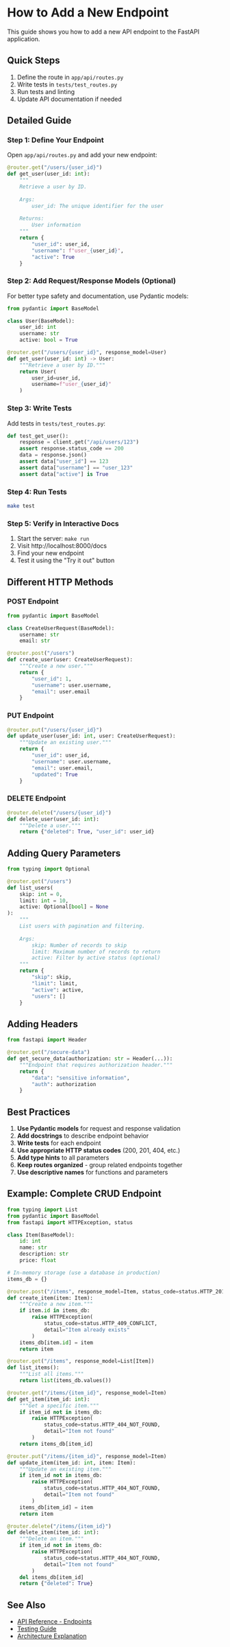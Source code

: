 # How to Add a New Endpoint

This guide shows you how to add a new API endpoint to the FastAPI application.

## Quick Steps

1. Define the route in `app/api/routes.py`
2. Write tests in `tests/test_routes.py`
3. Run tests and linting
4. Update API documentation if needed

## Detailed Guide

### Step 1: Define Your Endpoint

Open `app/api/routes.py` and add your new endpoint:

```python
@router.get("/users/{user_id}")
def get_user(user_id: int):
    """
    Retrieve a user by ID.
    
    Args:
        user_id: The unique identifier for the user
        
    Returns:
        User information
    """
    return {
        "user_id": user_id,
        "username": f"user_{user_id}",
        "active": True
    }
```

### Step 2: Add Request/Response Models (Optional)

For better type safety and documentation, use Pydantic models:

```python
from pydantic import BaseModel

class User(BaseModel):
    user_id: int
    username: str
    active: bool = True

@router.get("/users/{user_id}", response_model=User)
def get_user(user_id: int) -> User:
    """Retrieve a user by ID."""
    return User(
        user_id=user_id,
        username=f"user_{user_id}"
    )
```

### Step 3: Write Tests

Add tests in `tests/test_routes.py`:

```python
def test_get_user():
    response = client.get("/api/users/123")
    assert response.status_code == 200
    data = response.json()
    assert data["user_id"] == 123
    assert data["username"] == "user_123"
    assert data["active"] is True
```

### Step 4: Run Tests

```bash
make test
```

### Step 5: Verify in Interactive Docs

1. Start the server: `make run`
2. Visit http://localhost:8000/docs
3. Find your new endpoint
4. Test it using the "Try it out" button

## Different HTTP Methods

### POST Endpoint

```python
from pydantic import BaseModel

class CreateUserRequest(BaseModel):
    username: str
    email: str

@router.post("/users")
def create_user(user: CreateUserRequest):
    """Create a new user."""
    return {
        "user_id": 1,
        "username": user.username,
        "email": user.email
    }
```

### PUT Endpoint

```python
@router.put("/users/{user_id}")
def update_user(user_id: int, user: CreateUserRequest):
    """Update an existing user."""
    return {
        "user_id": user_id,
        "username": user.username,
        "email": user.email,
        "updated": True
    }
```

### DELETE Endpoint

```python
@router.delete("/users/{user_id}")
def delete_user(user_id: int):
    """Delete a user."""
    return {"deleted": True, "user_id": user_id}
```

## Adding Query Parameters

```python
from typing import Optional

@router.get("/users")
def list_users(
    skip: int = 0,
    limit: int = 10,
    active: Optional[bool] = None
):
    """
    List users with pagination and filtering.
    
    Args:
        skip: Number of records to skip
        limit: Maximum number of records to return
        active: Filter by active status (optional)
    """
    return {
        "skip": skip,
        "limit": limit,
        "active": active,
        "users": []
    }
```

## Adding Headers

```python
from fastapi import Header

@router.get("/secure-data")
def get_secure_data(authorization: str = Header(...)):
    """Endpoint that requires authorization header."""
    return {
        "data": "sensitive information",
        "auth": authorization
    }
```

## Best Practices

1. **Use Pydantic models** for request and response validation
2. **Add docstrings** to describe endpoint behavior
3. **Write tests** for each endpoint
4. **Use appropriate HTTP status codes** (200, 201, 404, etc.)
5. **Add type hints** to all parameters
6. **Keep routes organized** - group related endpoints together
7. **Use descriptive names** for functions and parameters

## Example: Complete CRUD Endpoint

```python
from typing import List
from pydantic import BaseModel
from fastapi import HTTPException, status

class Item(BaseModel):
    id: int
    name: str
    description: str
    price: float

# In-memory storage (use a database in production)
items_db = {}

@router.post("/items", response_model=Item, status_code=status.HTTP_201_CREATED)
def create_item(item: Item):
    """Create a new item."""
    if item.id in items_db:
        raise HTTPException(
            status_code=status.HTTP_409_CONFLICT,
            detail="Item already exists"
        )
    items_db[item.id] = item
    return item

@router.get("/items", response_model=List[Item])
def list_items():
    """List all items."""
    return list(items_db.values())

@router.get("/items/{item_id}", response_model=Item)
def get_item(item_id: int):
    """Get a specific item."""
    if item_id not in items_db:
        raise HTTPException(
            status_code=status.HTTP_404_NOT_FOUND,
            detail="Item not found"
        )
    return items_db[item_id]

@router.put("/items/{item_id}", response_model=Item)
def update_item(item_id: int, item: Item):
    """Update an existing item."""
    if item_id not in items_db:
        raise HTTPException(
            status_code=status.HTTP_404_NOT_FOUND,
            detail="Item not found"
        )
    items_db[item_id] = item
    return item

@router.delete("/items/{item_id}")
def delete_item(item_id: int):
    """Delete an item."""
    if item_id not in items_db:
        raise HTTPException(
            status_code=status.HTTP_404_NOT_FOUND,
            detail="Item not found"
        )
    del items_db[item_id]
    return {"deleted": True}
```

## See Also

- [API Reference - Endpoints](../reference/endpoints.md)
- [Testing Guide](run-tests.md)
- [Architecture Explanation](../explanation/architecture.md)
